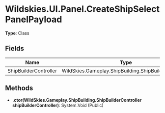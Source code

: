 ﻿# Wildskies.UI.Panel.CreateShipSelectPanelPayload

**Type**: Class

## Fields

| Name | Type | Access |
|------|------|--------|
| ShipBuilderController | WildSkies.Gameplay.ShipBuilding.ShipBuilderController | Public |

## Methods

- **.ctor(WildSkies.Gameplay.ShipBuilding.ShipBuilderController shipBuilderController)**: System.Void (Public)

